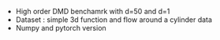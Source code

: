 - High order DMD benchamrk with d=50  and d=1
- Dataset : simple 3d function and flow around a cylinder data
- Numpy and pytorch version
